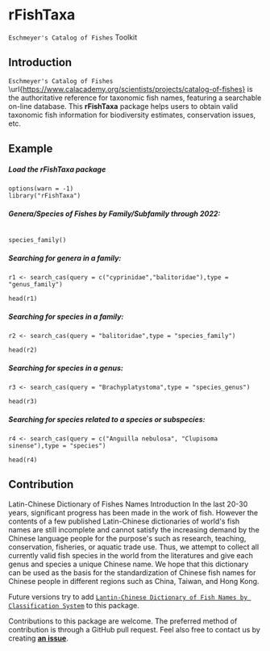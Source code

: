 # rFishTaxa
`Eschmeyer's Catalog of Fishes` Toolkit

## Introduction

`Eschmeyer's Catalog of Fishes` \url{https://www.calacademy.org/scientists/projects/catalog-of-fishes} is the authoritative reference for taxonomic fish names, featuring a searchable on-line database. This **rFishTaxa** package helps users to obtain valid taxonomic fish information for biodiversity estimates, conservation issues, etc.


## Example

##### Load the **rFishTaxa** package

```{r}
options(warn = -1)
library("rFishTaxa")
```

##### Genera/Species of Fishes by Family/Subfamily through 2022:

```{r }

species_family()

```


##### Searching for genera in a family:

```{r }
r1 <- search_cas(query = c("cyprinidae","balitoridae"),type = "genus_family")

head(r1)

```


##### Searching for species in a family:

```{r }
r2 <- search_cas(query = "balitoridae",type = "species_family")

head(r2)
```


##### Searching for species in a genus:

```{r}
r3 <- search_cas(query = "Brachyplatystoma",type = "species_genus")

head(r3)
```


##### Searching for species related to a species or subspecies:

```{r }
r4 <- search_cas(query = c("Anguilla nebulosa", "Clupisoma sinense"),type = "species")

head(r4)

```


## Contribution

Latin-Chinese Dictionary of Fishes Names Introduction In the last 20-30 years, significant progress has been made in the work of fish. However the contents of a few published Latin-Chinese dictionaries of world's fish names are still incomplete and cannot satisfy the increasing demand by the Chinese language people for the purpose's such as research, teaching, conservation, fisheries, or aquatic trade use. Thus, we attempt to collect all currently valid fish species in the world from the literatures and give each genus and species a unique Chinese name. We hope that this dictionary can be used as the basis for the standardization of Chinese fish names for Chinese people in different regions such as China, Taiwan, and Hong Kong.

Future versions try to add [`Lantin-Chinese Dictionary of Fish Names by Classification System`](http://www.taiwan-fisheries.com.tw/news-preface-2e.htm) to this package.


Contributions to this package are welcome. 
The preferred method of contribution is through a GitHub pull request. 
Feel also free to contact us by creating [**an issue**](https://github.com/Otoliths/rFishTaxa/issues).
